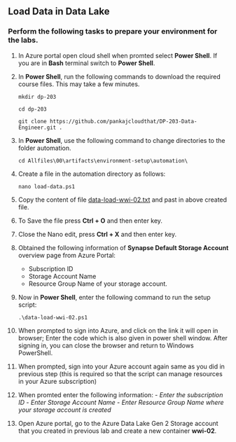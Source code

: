 ## Load Data in Data Lake

### Perform the following tasks to prepare your environment for the labs.

1. In Azure portal open cloud shell when promted select **Power Shell**. If you are in **Bash** terminal switch to **Power Shell**.

2. In **Power Shell**, run the following commands to download the required course files. This may take a few minutes.

    ```
    mkdir dp-203

    cd dp-203

    git clone https://github.com/pankajcloudthat/DP-203-Data-Engineer.git .
    ```

3. In **Power Shell**, use the following command to change directories to the folder automation.
    ```
    cd Allfiles\00\artifacts\environment-setup\automation\
    ```

4. Create a file in the automation directory as follows:
   ```
   nano load-data.ps1
   ```
   
5. Copy the content of file [data-load-wwi-02.txt](https://raw.githubusercontent.com/pankajcloudthat/Deloitte-Specialized-Azure/refs/heads/main/load-data.ps1) and past in above created file.
6. To Save the file press **Ctrl + O** and then enter key.
7. Close the Nano edit, press **Ctrl + X** and then enter key.
8. Obtained the following information of **Synapse Default Storage Account** overview page from Azure Portal:
   - Subscription ID
   - Storage Account Name
   - Resource Group Name of your storage account.

9. Now in **Power Shell**, enter the following command to run the setup script:
        
    ```
    .\data-load-wwi-02.ps1
    ```

10. When prompted to sign into Azure, and click on the link it will open in browser; Enter the code which is also given in power shell window. After signing in, you can close the browser and return to Windows PowerShell.

11. When prompted, sign into your Azure account again same as you did in previous step (this is required so that the script can manage resources in your Azure subscription)

12. When promted enter the following information:
        - *Enter the subscription ID*
        - *Enter Storage Account Name*
        - *Enter Resource Group Name where your storage account is created*


7. Open Azure portal, go to the Azure Data Lake Gen 2 Storage account that you created in previous lab and create a new container **wwi-02**.


    
